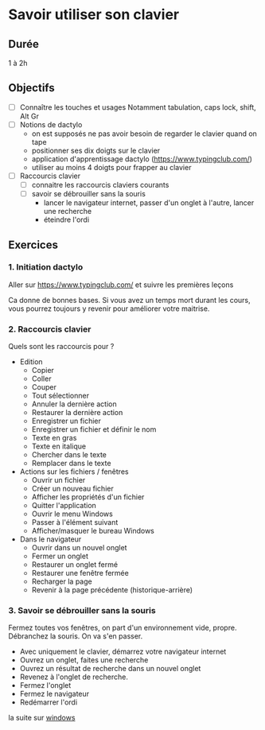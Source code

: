 # Savoir utiliser son clavier

## Durée 
1 à 2h

## Objectifs
- [ ] Connaître les touches et usages
    Notamment tabulation, caps lock, shift, Alt Gr
- [ ] Notions de dactylo
    - on est supposés ne pas avoir besoin de regarder le clavier quand on tape
    - positionner ses dix doigts sur le clavier
    - application d'apprentissage dactylo (https://www.typingclub.com/)
    - utiliser au moins 4 doigts pour frapper au clavier
- [ ] Raccourcis clavier
    - [ ] connaitre les raccourcis claviers courants
    - [ ] savoir se débrouiller sans la souris
        - lancer le navigateur internet, passer d'un onglet à l'autre, lancer une recherche
        - éteindre l'ordi


## Exercices
### 1. Initiation dactylo

Aller sur https://www.typingclub.com/ et suivre les premières leçons

Ca donne de bonnes bases. Si vous avez un temps mort durant les cours, vous pourrez toujours y revenir pour améliorer votre maitrise.

### 2. Raccourcis clavier

Quels sont les raccourcis pour ?
- Edition
    - Copier
    - Coller
    - Couper
    - Tout sélectionner
    - Annuler la dernière action
    - Restaurer la dernière action
    - Enregistrer un fichier
    - Enregistrer un fichier et définir le nom
    - Texte en gras
    - Texte en italique
    - Chercher dans le texte
    - Remplacer dans le texte
- Actions sur les fichiers / fenêtres
    - Ouvrir un fichier
    - Créer un nouveau fichier
    - Afficher les propriétés d'un fichier
    - Quitter l'application
    - Ouvrir le menu Windows
    - Passer à l'élément suivant
    - Afficher/masquer le bureau Windows
- Dans le navigateur
    - Ouvrir dans un nouvel onglet
    - Fermer un onglet
    - Restaurer un onglet fermé
    - Restaurer une fenêtre fermée
    - Recharger la page
    - Revenir à la page précédente (historique-arrière)


### 3. Savoir se débrouiller sans la souris

Fermez toutes vos fenêtres, on part d'un environnement vide, propre.
Débranchez la souris. On va s'en passer.

- Avec uniquement le clavier, démarrez votre navigateur internet
- Ouvrez un onglet, faites une recherche
- Ouvrez un résultat de recherche dans un nouvel onglet
- Revenez à l'onglet de recherche.
- Fermez l'onglet
- Fermez le navigateur
- Redémarrer l'ordi




la suite sur [windows](../windows/readme.md)